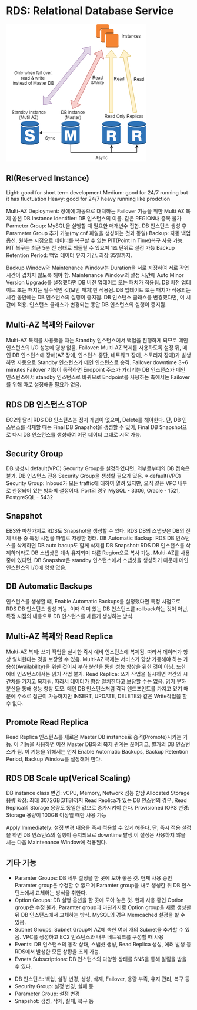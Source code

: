RDS: Relational Database Service
===
![RDS_BASIC_ARCHITECT](./images/RDS_Architecture.png)

## RI(Reserved Instance)
Light: good for short term development 
Medium: good for 24/7 running but it has fluctuation
Heavy: good for 24/7 heavy running like prodction

Multi-AZ Deployment: 장애에 자동으로 대처하는 Failover 기능을 위한 Multi AZ 복제 옵션
DB Instance Identifier: DB 인스턴스의 이름. 같은 REGION내 중복 불가
Parmeter Group: MySQL을 실행할 때 필요한 매개변수 집합. DB 인스턴스 생성 후 Parameter Group 추가 가능(my.cnf 파일을 생성하는 것과 동일)
Backup: 자동 백업 옵션. 원하는 시점으로 데이터를 복구할 수 있는 PIT(Point In Time)복구 사용 가능. PIT 복구는 최근 5분 전 상태로 되돌릴 수 있으며 1초 단위로 설정 가능
Backup Retention Period: 백업 데이터 유지 기간. 최장 35일까지.

Backup Window와 Maintenance Window는 Duration을 서로 지정하여 서로 작업 시간이 겹치지 않도록 해야 함.
Maintenance Window의 설정 시간에 Auto Minor Version Upgrade를 설정했다면 DB 버전 업데이트 또는 패치가 적용됨. 
DB 버전 업데이트 또는 패치는 필수적인 것(보안 패치)만 적용됨. DB 업데이트 또는 패치가 적용되는 시간 동안에는 DB 인스턴스의 실행이 중지됨.
DB 인스턴스 클래스를 변경했다면, 이 시간에 적용. 인스턴스 클래스가 변경되는 동안 DB 인스턴스의 실행이 중지됨.

## Multi-AZ 복제와 Failover
Multi-AZ 복제를 사용했을 때는 Standby 인스턴스에서 백업을 진행하게 되므로 메인 인스턴스의 I/O 성능에 영향 없음.
Failover: Multi-AZ 복제를 사용하도록 설정 뒤, 메인 DB 인스턴스에 장애(AZ 장애, 인스턴스 중단, 네트워크 장애, 스토리지 장애)가 발생하면 자동으로 Standby 인스턴스가 메인 인스턴스로 승격.
Failover downtime 3~6 minutes
Failover 기능이 동작하면 Endpoint 주소가 가리키는 DB 인스턴스가 메인 인스턴스에서 standby 인스턴스로 바뀌므로 Endpoint를 사용하는 측에서는 Failover를 위해 따로 설정해줄 필요가 없음.

## RDS DB 인스턴스 STOP
EC2와 달리 RDS DB 인스턴스는 정지 개념이 없으며, Delete를 해야한다. 단, DB 인스턴스를 삭제할 때는 Final DB Snapshot을 생성할 수 있어, Final DB Snapshot으로 다시 DB 인스턴스를 생성하여 이전 데이터 그대로 시작 가능.

## Security Group
DB 생성시 default(VPC) Security Group를 설정하였다면, 외부로부터의 DB 접속은 불가. DB 인스턴스 전용 Security Group을 생성할 필요가 있음. 
※ default(VPC) Security Group: Inboud가 모든 traffic에 대하여 열려 있지만, 오직 같은 VPC 내부로 한정되어 있는 방화벽 설정이다.
Port의 경우 MySQL - 3306, Oracle - 1521, PostgreSQL - 5432

## Snapshot
EBS와 마찬가지로 RDS도 Snapshot을 생성할 수 있다. RDS DB의 스냅샷은 DB의 전체 내용 중 특정 시점을 파일로 저장한 형태.
DB Automatic Backup: RDS DB 인스턴스를 삭제하면 DB auto bacup도 함께 삭제됨
DB Snapshot: RDS DB 인스턴스를 삭제하더라도 DB 스냅샷은 계속 유지되며 다른 Region으로 복사 가능.
Multi-AZ를 사용 중에 있다면, DB Snapshot은 standby 인스턴스에서 스냅샷을 생성하기 때문에 메인 인스턴스의 I/O에 영향 없음.

## DB Automatic Backups
인스턴스를 생성할 떄, Enable Automatic Backups를 설정했다면 특정 시점으로 RDS DB 인스턴스 생성 가능. 이때 이미 있는 DB 인스턴스를 rollback하는 것이 아닌, 특정 시점의 내용으로 DB 인스턴스를 새롭게 생성하는 방식.

## Multi-AZ 복제와 Read Replica
Multi-AZ 복제: 쓰기 작업을 실시한 즉시 예비 인스턴스에 복제됨. 따라서 데이터가 항상 일치한다는 것을 보장할 수 있음. Multi-AZ 복제는 서비스가 항상 가동해야 하는 가용성(Availability)을 위한 것이지 부하 분산을 통한 성능 향상을 위한 것이 아님. 또한 예비 인스턴스에서는 읽기 작업 불가.
Read Replica: 쓰기 작업을 실시하면 약간의 시간차를 가지고 복제됨. 따라서 데이터가 항상 일치한다고 보장할 수는 없음. 읽기 부하 분산을 통해 성능 향상 도모. 메인 DB 인스턴스처럼 각각 엔드포인트를 가지고 있기 때문에 주소로 접근이 가능하지만 INSERT, UPDATE, DELETE와 같은 Write작업을 할 수 없다.

## Promote Read Replica
Read Replica 인스턴스를 새로운 Master DB instance로 승격(Promote)시키는 기능. 
이 기능을 사용하면 이전 Master DB와의 복제 관계는 끊어지고, 별개의 DB 인스턴스가 됨.
이 기능을 위해서는 먼저 Enable Automatic Backups, Backup Retention Period, Backup Window를 설정해야 한다.

## RDS DB Scale up(Verical Scaling)
DB instance class 변경: vCPU, Memory, Network 성능 향상
Allocated Storage 용량 확장: 최대 3072GB(3TB)까지
    Read Replica가 있는 DB 인스턴의 경우, Read Replica의 Storage 용량도 동일한 값으로 증가시켜야 한다.
Provisioned IOPS 변경: Storage 용량이 100GB 이상일 때만 사용 가능

Apply Immediately: 설정 변경 내용을 즉시 적용할 수 있게 해준다. 단, 즉시 적용 설정을 하면 DB 인스턴스의 실행이 중지되므로 downtime 발생.이 설정은 사용하지 않을 시는 다음 Maintenance Window에 적용된다.

## 기타 기능
* Paramter Groups: DB 세부 설정을 한 곳에 모아 놓은 것. 현재 사용 중인 Paramter group은 수정할 수 없으며 Paramter group을 새로 생성한 뒤 DB 인스턴스에서 교체하는 방식을 취한다.
* Option Groups: DB 실행 옵션을 한 곳에 모아 놓은 것. 현재 사용 중인 Option group은 수정 불가. Paramter group과 마찬가지로 Option group을 새로 생성한 뒤 DB 인스턴스에서 교체하는 방식.
MySQL의 경우 Memcached 설정을 할 수 있음.
* Subnet Groups: Subnet Group에 AZ에 속한 여러 개의 Subnet을 추가할 수 있음. VPC를 생성하고 EC2 인스턴스와 내부 네트워크를 구성할 때 사용
* Events: DB 인스턴스의 동작 상태, 스냅샷 생성, Read Replica 생성, 에러 발생 등 RDS에서 발생한 모든 상황을 조회 가능.
* Evnets Subscriptions: DB 인스턴스의 다양한 상태를 SNS을 통해 알림을 받을 수 있다.
- DB 인스턴스: 백업, 설정 변경, 생성, 삭제, Failover, 용량 부족, 유지 관리, 복구 등
- Security Group: 설정 변경, 실패 등
- Parameter Group: 설정 변경
- Snapshot: 생성, 삭제, 실패, 복구 등
